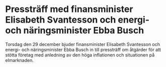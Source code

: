 # Pressträff med finansminister Elisabeth Svantesson och energi- och näringsminister Ebba Busch

Torsdag den 29 december bjuder finansminister Elisabeth Svantesson och energi- och näringsminister Ebba Busch in till pressträff om åtgärder för att stötta företag med anledning av den höga inflationen och situationen på elmarknaden.
